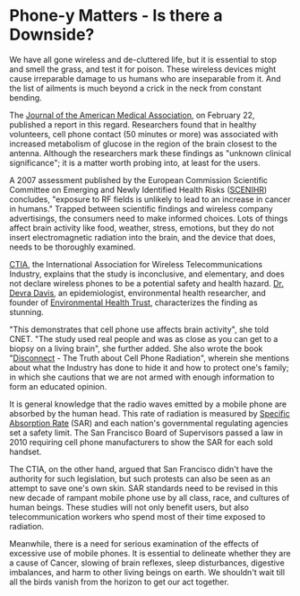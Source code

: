 # Phone-y Matters - Is there a Downside?

We have all gone wireless and de-cluttered life, but it is essential to stop and smell the grass, and test it for poison. These wireless devices might cause irreparable damage to us humans who are inseparable from it. And the list of ailments is much beyond a crick in the neck from constant bending.

The <a href="http://jama.ama-assn.org/content/305/8/808.short">Journal of the American Medical Association</a>, on February 22, published a report in this regard. Researchers found that in healthy volunteers, cell phone contact (50 minutes or more) was associated with increased metabolism of glucose in the region of the brain closest to the antenna. Although the researchers mark these findings as "unknown clinical significance"; it is a matter worth probing into, at least for the users.

A 2007 assessment published by the European Commission Scientific Committee on Emerging and Newly Identified Health Risks (<a href="http://ec.europa.eu/health/scientific_committees/emerging/index_en.htm">SCENIHR</a>) concludes, "exposure to RF fields is unlikely to lead to an increase in cancer in humans." Trapped between scientific findings and wireless company advertisings, the consumers need to make informed choices. Lots of things affect brain activity like food, weather, stress, emotions, but they do not insert electromagnetic radiation into the brain, and the device that does, needs to be thoroughly examined. 

<a href="http://www.ctia.org/">CTIA</a>, the International Association for Wireless Telecommunications Industry, explains that the study is inconclusive, and elementary, and does not declare wireless phones to be a potential safety and health hazard. <a href="http://en.wikipedia.org/wiki/Devra_Davis">Dr. Devra Davis</a>, an epidemiologist, environmental health researcher, and founder of <a href="http://www.environmentalhealthtrust.org/">Environmental Health Trust</a>, characterizes the finding as stunning.

"This demonstrates that cell phone use affects brain activity", she told CNET. "The study used real people and was as close as you can get to a biopsy on a living brain", she further added. She also wrote the book "<a href="http://www.disconnectbook.com/">Disconnect</a> - The Truth about Cell Phone Radiation", wherein she mentions about what the Industry has done to hide it and how to protect one's family; in which she cautions that we are not armed with enough information to form an educated opinion. 

It is general knowledge that the radio waves emitted by a mobile phone are absorbed by the human head. This rate of radiation is measured by <a href="http://en.wikipedia.org/wiki/Specific_absorption_rate">Specific Absorption Rate</a> (SAR) and each nation's governmental regulating agencies set a safety limit. The San Francisco Board of Supervisors passed a law in 2010 requiring cell phone manufacturers to show the SAR for each sold handset. 

The CTIA, on the other hand, argued that San Francisco didn't have the authority for such legislation, but such protests can also be seen as an attempt to save one's own skin. SAR standards need to be revised in this new decade of rampant mobile phone use by all class, race, and cultures of human beings. These studies will not only benefit users, but also telecommunication workers who spend most of their time exposed to radiation. 

Meanwhile, there is a need for serious examination of the effects of excessive use of mobile phones. It is essential to delineate whether they are a cause of Cancer, slowing of brain reflexes, sleep disturbances, digestive imbalances, and harm to other living beings on earth. We shouldn't wait till all the birds vanish from the horizon to get our act together. 
